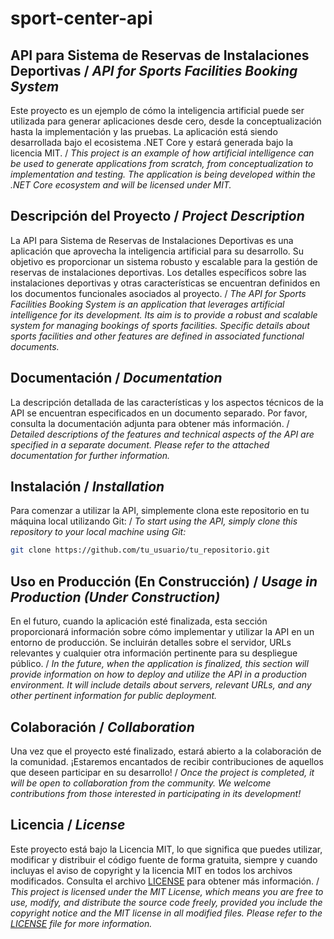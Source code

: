 # sport-center-api

## API para Sistema de Reservas de Instalaciones Deportivas / _API for Sports Facilities Booking System_

Este proyecto es un ejemplo de cómo la inteligencia artificial puede ser utilizada para generar aplicaciones desde cero, desde la conceptualización hasta la implementación y las pruebas. La aplicación está siendo desarrollada bajo el ecosistema .NET Core y estará generada bajo la licencia MIT. / _This project is an example of how artificial intelligence can be used to generate applications from scratch, from conceptualization to implementation and testing. The application is being developed within the .NET Core ecosystem and will be licensed under MIT._

## Descripción del Proyecto / _Project Description_

La API para Sistema de Reservas de Instalaciones Deportivas es una aplicación que aprovecha la inteligencia artificial para su desarrollo. Su objetivo es proporcionar un sistema robusto y escalable para la gestión de reservas de instalaciones deportivas. Los detalles específicos sobre las instalaciones deportivas y otras características se encuentran definidos en los documentos funcionales asociados al proyecto. / _The API for Sports Facilities Booking System is an application that leverages artificial intelligence for its development. Its aim is to provide a robust and scalable system for managing bookings of sports facilities. Specific details about sports facilities and other features are defined in associated functional documents._

## Documentación / _Documentation_

La descripción detallada de las características y los aspectos técnicos de la API se encuentran especificados en un documento separado. Por favor, consulta la documentación adjunta para obtener más información. / _Detailed descriptions of the features and technical aspects of the API are specified in a separate document. Please refer to the attached documentation for further information._

## Instalación / _Installation_

Para comenzar a utilizar la API, simplemente clona este repositorio en tu máquina local utilizando Git: / _To start using the API, simply clone this repository to your local machine using Git:_

````bash
git clone https://github.com/tu_usuario/tu_repositorio.git
````

## Uso en Producción (En Construcción) / _Usage in Production (Under Construction)_

En el futuro, cuando la aplicación esté finalizada, esta sección proporcionará información sobre cómo implementar y utilizar la API en un entorno de producción. Se incluirán detalles sobre el servidor, URLs relevantes y cualquier otra información pertinente para su despliegue público. / _In the future, when the application is finalized, this section will provide information on how to deploy and utilize the API in a production environment. It will include details about servers, relevant URLs, and any other pertinent information for public deployment._

## Colaboración / _Collaboration_

Una vez que el proyecto esté finalizado, estará abierto a la colaboración de la comunidad. ¡Estaremos encantados de recibir contribuciones de aquellos que deseen participar en su desarrollo! / _Once the project is completed, it will be open to collaboration from the community. We welcome contributions from those interested in participating in its development!_

## Licencia / _License_

Este proyecto está bajo la Licencia MIT, lo que significa que puedes utilizar, modificar y distribuir el código fuente de forma gratuita, siempre y cuando incluyas el aviso de copyright y la licencia MIT en todos los archivos modificados. Consulta el archivo [LICENSE](https://github.com/tfeloy-gl/sport-center-api/blob/e3afac1543e44fc9d8664c2c91c893c9bac92469/LICENSE) para obtener más información. / _This project is licensed under the MIT License, which means you are free to use, modify, and distribute the source code freely, provided you include the copyright notice and the MIT license in all modified files. Please refer to the [LICENSE](https://github.com/tfeloy-gl/sport-center-api/blob/e3afac1543e44fc9d8664c2c91c893c9bac92469/LICENSE) file for more information._
